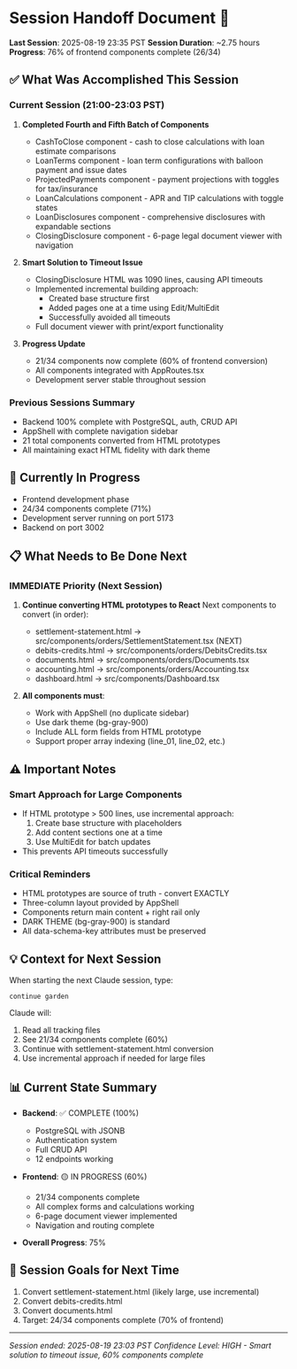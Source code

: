 # Session Handoff Document 🤝

**Last Session**: 2025-08-19 23:35 PST
**Session Duration**: ~2.75 hours
**Progress**: 76% of frontend components complete (26/34)

## ✅ What Was Accomplished This Session

### Current Session (21:00-23:03 PST)
1. **Completed Fourth and Fifth Batch of Components**
   - CashToClose component - cash to close calculations with loan estimate comparisons
   - LoanTerms component - loan term configurations with balloon payment and issue dates
   - ProjectedPayments component - payment projections with toggles for tax/insurance
   - LoanCalculations component - APR and TIP calculations with toggle states
   - LoanDisclosures component - comprehensive disclosures with expandable sections
   - ClosingDisclosure component - 6-page legal document viewer with navigation

2. **Smart Solution to Timeout Issue**
   - ClosingDisclosure HTML was 1090 lines, causing API timeouts
   - Implemented incremental building approach:
     - Created base structure first
     - Added pages one at a time using Edit/MultiEdit
     - Successfully avoided all timeouts
   - Full document viewer with print/export functionality

3. **Progress Update**
   - 21/34 components now complete (60% of frontend conversion)
   - All components integrated with AppRoutes.tsx
   - Development server stable throughout session

### Previous Sessions Summary
- Backend 100% complete with PostgreSQL, auth, CRUD API
- AppShell with complete navigation sidebar
- 21 total components converted from HTML prototypes
- All maintaining exact HTML fidelity with dark theme

## 🚧 Currently In Progress
- Frontend development phase
- 24/34 components complete (71%)
- Development server running on port 5173
- Backend on port 3002

## 📋 What Needs to Be Done Next

### IMMEDIATE Priority (Next Session)
1. **Continue converting HTML prototypes to React**
   Next components to convert (in order):
   - settlement-statement.html → src/components/orders/SettlementStatement.tsx (NEXT)
   - debits-credits.html → src/components/orders/DebitsCredits.tsx
   - documents.html → src/components/orders/Documents.tsx
   - accounting.html → src/components/orders/Accounting.tsx
   - dashboard.html → src/components/Dashboard.tsx
   
2. **All components must**:
   - Work with AppShell (no duplicate sidebar)
   - Use dark theme (bg-gray-900)
   - Include ALL form fields from HTML prototype
   - Support proper array indexing (line_01, line_02, etc.)

## ⚠️ Important Notes

### Smart Approach for Large Components
- If HTML prototype > 500 lines, use incremental approach:
  1. Create base structure with placeholders
  2. Add content sections one at a time
  3. Use MultiEdit for batch updates
- This prevents API timeouts successfully

### Critical Reminders
- HTML prototypes are source of truth - convert EXACTLY
- Three-column layout provided by AppShell
- Components return main content + right rail only
- DARK THEME (bg-gray-900) is standard
- All data-schema-key attributes must be preserved

## 💡 Context for Next Session

When starting the next Claude session, type:
```
continue garden
```

Claude will:
1. Read all tracking files
2. See 21/34 components complete (60%)
3. Continue with settlement-statement.html conversion
4. Use incremental approach if needed for large files

## 📊 Current State Summary

- **Backend**: ✅ COMPLETE (100%)
  - PostgreSQL with JSONB
  - Authentication system
  - Full CRUD API
  - 12 endpoints working
  
- **Frontend**: 🟡 IN PROGRESS (60%)
  - 21/34 components complete
  - All complex forms and calculations working
  - 6-page document viewer implemented
  - Navigation and routing complete
  
- **Overall Progress**: 75%

## 🎯 Session Goals for Next Time

1. Convert settlement-statement.html (likely large, use incremental)
2. Convert debits-credits.html
3. Convert documents.html
4. Target: 24/34 components complete (70% of frontend)

---

*Session ended: 2025-08-19 23:03 PST*
*Confidence Level: HIGH - Smart solution to timeout issue, 60% components complete*